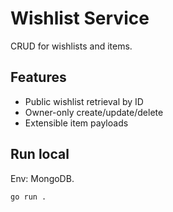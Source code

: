 # Wishlist Service

CRUD for wishlists and items.

## Features

- Public wishlist retrieval by ID
- Owner-only create/update/delete
- Extensible item payloads

## Run local

Env: MongoDB.

```
go run .
```